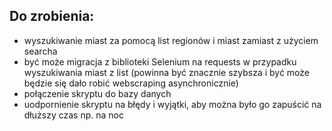 ## Do zrobienia:
- wyszukiwanie miast za pomocą list regionów i miast zamiast z użyciem searcha
- być może migracja z biblioteki Selenium na requests w przypadku wyszukiwania miast z list (powinna być znacznie szybsza i być może będzie się dało robić webscraping asynchronicznie)
- połączenie skryptu do bazy danych
- uodpornienie skryptu na błędy i wyjątki, aby można było go zapuścić na dłuższy czas np. na noc